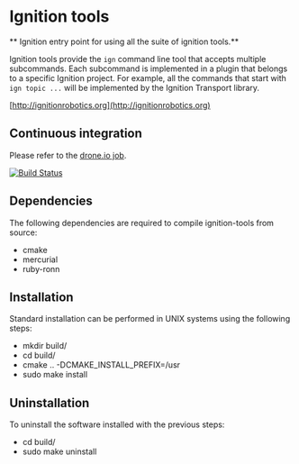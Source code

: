 # Ignition tools

** Ignition entry point for using all the suite of ignition tools.**

Ignition tools provide the `ign` command line tool that accepts multiple
subcommands. Each subcommand is implemented in a plugin that belongs to a
specific Ignition project. For example, all the commands that start with
`ign topic ...` will be implemented by the Ignition Transport library.

  [http://ignitionrobotics.org](http://ignitionrobotics.org)

## Continuous integration

Please refer to the [drone.io
job](https://drone.io/bitbucket.org/ignitionrobotics/ign-tools).

[![Build Status](https://drone.io/bitbucket.org/ignitionrobotics/ign-tools/status.png)](https://drone.io/bitbucket.org/ignitionrobotics/ign-tools/latest)


## Dependencies

The following dependencies are required to compile ignition-tools from
source:

 - cmake
 - mercurial
 - ruby-ronn

## Installation

Standard installation can be performed in UNIX systems using the following
steps:

 - mkdir build/
 - cd build/
 - cmake .. -DCMAKE_INSTALL_PREFIX=/usr
 - sudo make install

## Uninstallation

To uninstall the software installed with the previous steps:

 - cd build/
 - sudo make uninstall
